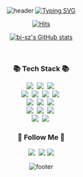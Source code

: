 <div align="center">

![header](https://capsule-render.vercel.app/api?type=waving&color=6994CDEE&text=&animation=twinkling&height=80)
[![Typing SVG](https://readme-typing-svg.demolab.com?font=Alkatra&weight=500&size=45&duration=3500&pause=3&color=6994CDEE&center=true&vCenter=true&multiline=true&repeat=true&width=1000&height=100&lines=Welcome+to+Minki's+GitHub!👋)](https://git.io/typing-svg)

[![Hits](https://hits.seeyoufarm.com/api/count/incr/badge.svg?url=https%3A%2F%2Fgithub.com%2FKimmingki&count_bg=%234FB7EA&title_bg=%23555555&icon=github.svg&icon_color=%23E7E7E7&title=Github&edge_flat=false)](https://hits.seeyoufarm.com)

[![bi-sz's GitHub stats](https://github-readme-stats.vercel.app/api?username=Kimmingki&include_all_commits=true&show_icons=true&theme=cobalt)](https://github.com/bi-sz/github-readme-stats)
 
<br>

<h3 align="center">📚 Tech Stack 📚</h3>
<p align="center">
  <img src="https://img.shields.io/badge/Java-007396?style=flat-square&logo=Java&logoColor=white"/></a>&nbsp
  <img src="https://img.shields.io/badge/SpringBoot-6DB33F?style=flat-square&logo=SpringBoot&logoColor=white"/></a>&nbsp
  <img src="https://img.shields.io/badge/Spring_Security-6DB33F?style=flat-square&logo=Spring-Security&logoColor=white"/></a>&nbsp
  <br>
  <img src="https://img.shields.io/badge/HTML5-E34F26?style=flat-square&logo=html5&logoColor=white"></a>&nbsp
  <img src="https://img.shields.io/badge/CSS3-1572B6?style=flat-square&logo=css3&logoColor=white"></a>&nbsp
  <img src="https://img.shields.io/badge/JavaScript-F7DF1E?style=flat-square&logo=JavaScript&logoColor=white"></a>&nbsp
  <img src="https://img.shields.io/badge/jQuery-0769AD?style=flat-square&logo=jquery&logoColor=white"></a>&nbsp
  <br>
  <img src="https://img.shields.io/badge/Mysql-E6B91E?style=flat-square&logo=MySql&logoColor=white"/></a>&nbsp
  <img src="https://img.shields.io/badge/PostgreSQL-316192?style=flat-square&logo=postgresql&logoColor=white"/></a>&nbsp
  <img src="https://img.shields.io/badge/Oracle-F80000?style=flat-square&logo=oracle&logoColor=white"/></a>&nbsp
  <br>
   <img src="https://img.shields.io/badge/JPA-2496ED?style=flat-square&logo=jpa&logoColor=white"/></a>&nbsp 
   <img src="https://img.shields.io/badge/MYBATIS-2496ED?style=flat-square&logo=jpa&logoColor=white"/></a>&nbsp 
   <img src="https://img.shields.io/badge/QUERYDSL-2496ED?style=flat-square&logo=jpa&logoColor=white"/></a>&nbsp 
  <br>
  <img src="https://img.shields.io/badge/Docker-2496ED?style=flat-square&logo=Docker&logoColor=white"/></a>&nbsp 
  <img src="https://img.shields.io/badge/Jenkins-D24939?style=flat-square&logo=Jenkins&logoColor=white"/></a>&nbsp 
</p>

<h3 align="center">🌈 Follow Me 🌈</h3>
<p align="center">
  <a href="https://magicmk.tistory.com/"><img src="https://img.shields.io/badge/Tistory-000000?style=flat-square&logo=Tistory&logoColor=white"></a>&nbsp
  <a href="https://open.kakao.com/o/sdG0mEKg"><img src="https://img.shields.io/badge/KakaoTalk-FFCD00?style=flat-square&logoColor=black&logo=KakaoTalk"></a>
  <a href="mailto:a01050919568@gmail.com"><img src="https://img.shields.io/badge/Gmail-d14836?style=flat-square&logo=Gmail&logoColor=white&link=kimhyein7110@gmail.com"/></a>
</p>

![footer](https://capsule-render.vercel.app/api?section=footer&color=6994CDEE)
